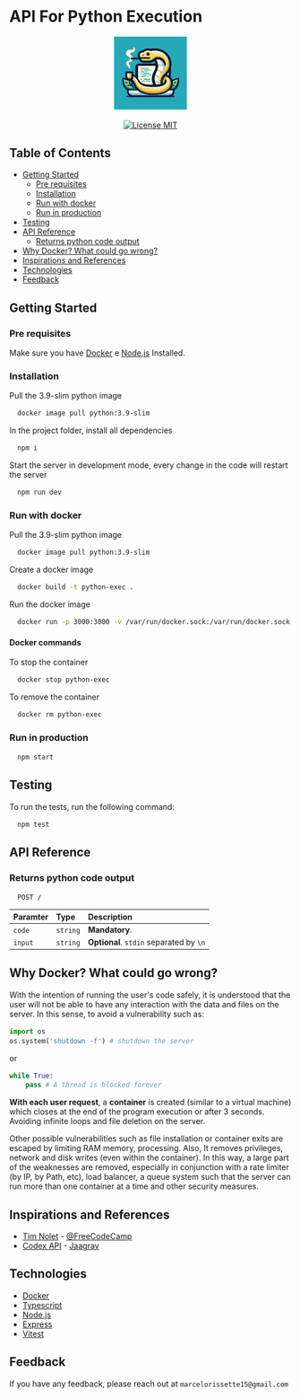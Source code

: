 # API For Python Execution

<p id="start" align="center">
<a href="#start">
  <img height="130rem" align="center" src="https://raw.githubusercontent.com/marcelo-schreiber/run-user-code-SaaS/master/img/logo.jpg" alt="logo">
</a>
<br>
<br>
<a href="https://github.com/marcelo-schreiber/run-user-code-SaaS/blob/master/LICENSE.md">
  <img src="https://img.shields.io/github/license/marcelo-schreiber/run-user-code-SaaS?style=for-the-badge"  align="center" alt="License MIT" />
</a>
</p>

## Table of Contents

* [Getting Started](#getting-started)
  * [Pre requisites](#pre-requisites)
  * [Installation](#installation)
  * [Run with docker](#run-with-docker)
  * [Run in production](#run-in-production)
* [Testing](#testing)
* [API Reference](#api-reference)
  * [Returns python code output](#returns-python-code-output)
* [Why Docker? What could go wrong?](#why-docker-what-could-go-wrong)
* [Inspirations and References](#inspirations-and-references)
* [Technologies](#technologies)
* [Feedback](#feedback)

## Getting Started

### Pre requisites

Make sure you have [Docker](https://www.docker.com/) e [Node.js](https://nodejs.org/en/) Installed.

### Installation

Pull the 3.9-slim python image

```bash
  docker image pull python:3.9-slim
```

In the project folder, install all dependencies

```bash
  npm i
```

Start the server in development mode, every change in the code will restart the server

```bash
  npm run dev
```

### Run with docker

Pull the 3.9-slim python image

```bash
  docker image pull python:3.9-slim
```

Create a docker image

```bash
  docker build -t python-exec .
```

Run the docker image

```bash
  docker run -p 3000:3000 -v /var/run/docker.sock:/var/run/docker.sock --name python-exec python-exec
```

#### Docker commands

To stop the container

```bash
  docker stop python-exec
```

To remove the container

```bash
  docker rm python-exec
```

### Run in production

```bash
  npm start
```

## Testing

To run the tests, run the following command:

```bash
  npm test
```

## API Reference

### Returns python code output

```http
  POST /
```

| Paramter   | Type       | Description                           |
| :---------- | :--------- | :---------------------------------- |
| `code` | `string` | **Mandatory**.|
| `input` | `string` | **Optional**. `stdin` separated by `\n`|

## Why Docker? What could go wrong?

With the intention of running the user's code safely, it is understood that the user will not be able to have any interaction with the data and files on the server.
In this sense, to avoid a vulnerability such as:

```python
import os
os.system('shutdown -f') # shutdown the server
```

or

```python
while True: 
    pass # A thread is blocked forever
```

**With each user request**, a **container** is created (similar to a virtual machine) which closes at the end of the program execution or after 3 seconds.
Avoiding infinite loops and file deletion on the server.
  
Other possible vulnerabilities such as file installation or container exits are escaped by limiting RAM memory, processing. Also, It removes privileges, network and disk writes (even within the container).
In this way, a large part of the weaknesses are removed, especially in conjunction with a rate limiter (by IP, by Path, etc), load balancer, a queue system such that the server can run more than one container at a time and other security measures.

## Inspirations and References

* [Tim Nolet](https://www.freecodecamp.org/news/running-untrusted-javascript-as-a-saas-is-hard-this-is-how-i-tamed-the-demons-973870f76e1c/) - [@FreeCodeCamp](https://www.freecodecamp.org/)
* [Codex API](https://github.com/Jaagrav/CodeX-API) - [Jaagrav](https://github.com/Jaagrav)

## Technologies

* [Docker](https://www.docker.com/)
* [Typescript](https://www.typescriptlang.org/)
* [Node.js](https://nodejs.org/en/)
* [Express](https://expressjs.com/)
* [Vitest](https://vitest.dev/)

## Feedback

If you have any feedback, please reach out at `marcelorissette15@gmail.com`
